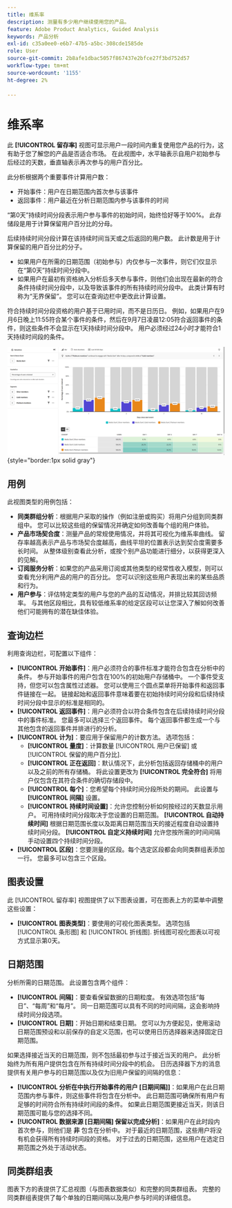 ```yaml
---
title: 维系率
description: 测量有多少用户继续使用您的产品。
feature: Adobe Product Analytics, Guided Analysis
keywords: 产品分析
exl-id: c35a0ee0-e6b7-47b5-a5bc-308cde1585de
role: User
source-git-commit: 2b8afe1dbac5057f867437e2bfce27f3bd752d57
workflow-type: tm+mt
source-wordcount: '1155'
ht-degree: 2%

---
```


# 维系率

此 **[!UICONTROL 留存率]** 视图可显示用户一段时间内重复使用您产品的行为，这有助于您了解您的产品是否适合市场。 在此视图中，水平轴表示自用户初始参与后经过的天数，垂直轴表示再次参与的用户百分比。

此分析根据两个重要事件计算用户数：

* 开始事件：用户在日期范围内首次参与该事件
* 返回事件：用户最近在分析日期范围内参与该事件的时间

“第0天”持续时间分段表示用户参与事件的初始时间，始终恰好等于100%。 此存储段是用于计算保留用户百分比的分母。

后续持续时间分段计算在该持续时间当天或之后返回的用户数。 此计数是用于计算保留的用户百分比的分子。

* 如果用户在所需的日期范围（初始参与）内仅参与一次事件，则它们仅显示在“第0天”持续时间分段中。
* 如果用户在最初有资格纳入分析后多天参与事件，则他们会出现在最新的符合条件持续时间分段中，以及导致该事件的所有持续时间分段中。 此类计算有时称为“无界保留”。 您可以在查询边栏中更改此计算设置。

符合持续时间分段资格的用户基于已用时间，而不是日历日。 例如，如果用户在9月6日晚上11:55符合某个事件的条件，然后在9月7日凌晨12:05符合返回事件的条件，则这些条件不会显示在1天持续时间分段中。 用户必须经过24小时才能符合1天持续时间段的条件。

![保留率屏幕截图](../assets/retention-rates.png){style="border:1px solid gray"}

## 用例

此视图类型的用例包括：

* **同类群组分析**：根据用户采取的操作（例如注册或购买）将用户分组到同类群组中。 您可以比较这些组的保留情况并确定如何改善每个组的用户体验。
* **产品市场契合度**：测量产品的常规使用情况，并将其可视化为维系率曲线。 留存率越高表示产品与市场契合度越高，曲线平坦的位置表示达到契合度需要多长时间。 从整体级别查看此分析，或按个别产品功能进行细分，以获得更深入的见解。
* **订阅服务分析**：如果您的产品采用订阅或其他类型的经常性收入模型，则可以查看充分利用产品的用户的百分比。 您可以识别这些用户表现出来的某些品质和行为。
* **用户参与**：评估特定类型的用户与您的产品的互动情况，并排比较其回访频率。 与其他区段相比，具有较低维系率的给定区段可以让您深入了解如何改善他们可能拥有的潜在缺佳体验。

## 查询边栏

利用查询边栏，可配置以下组件：

* **[!UICONTROL 开始事件]**：用户必须符合的事件标准才能符合包含在分析中的条件。 参与开始事件的用户包含在100%的初始用户存储桶中。 一个事件受支持，但您可以包含属性过滤器。 您可以使用三个圆点菜单将开始事件和返回事件链接在一起。 链接起始和返回事件意味着要在初始持续时间分段和后续持续时间分段中显示的标准是相同的。
* **[!UICONTROL 返回事件]**：用户必须符合以符合条件包含在后续持续时间分段中的事件标准。 您最多可以选择三个返回事件。 每个返回事件都生成一个与其他包含的返回事件并排进行的分析。
* **[!UICONTROL 计为]**：要应用于保留用户的计数方法。 选项包括：
   * **[!UICONTROL 量度]**：计算数量 [!UICONTROL 用户已保留] 或 [!UICONTROL 保留的用户百分比].
   * **[!UICONTROL 正在返回]**：默认情况下，此分析包括返回存储桶中的用户以及之前的所有存储桶。 将此设置更改为 **[!UICONTROL 完全符合]** 将用户仅包含在其符合条件的确切存储段中。
   * **[!UICONTROL 每个]**：您希望每个持续时间分段所处的期间。 此设置与 **[!UICONTROL 间隔]** 设置。
   * **[!UICONTROL 持续时间设置]**：允许您控制分析如何按经过的天数显示用户。 可用持续时间分段取决于您设置的日期范围。 **[!UICONTROL 自动持续时间]** 根据日期范围长度以及距离日期范围当天的接近程度自动设置持续时间分段。 **[!UICONTROL 自定义持续时间]** 允许您按所需的时间间隔手动设置四个持续时间分段。
* **[!UICONTROL 区段]**：您要测量的区段。每个选定区段都会向同类群组表添加一行。 您最多可以包含三个区段。

## 图表设置

此 [!UICONTROL 留存率] 视图提供了以下图表设置，可在图表上方的菜单中调整这些设置：

* **[!UICONTROL 图表类型]**：要使用的可视化图表类型。 选项包括 [!UICONTROL 条形图] 和 [!UICONTROL 折线图]. 折线图可视化图表以可视方式显示第0天。

## 日期范围

分析所需的日期范围。 此设置包含两个组件：

* **[!UICONTROL 间隔]**：要查看保留数据的日期粒度。 有效选项包括“每日”、“每周”和“每月”。 同一日期范围可以具有不同的时间间隔，这会影响持续时间分段选项。
* **[!UICONTROL 日期]**：开始日期和结束日期。 您可以为方便起见，使用滚动日期范围预设和以前保存的自定义范围，也可以使用日历选择器来选择固定日期范围。

如果选择接近当天的日期范围，则不包括最初参与过于接近当天的用户。 此分析始终为所有用户提供包含在所有持续时间分段中的机会。 日历选择器下方的消息提供有关用户参与的日期范围以及仅为旧用户保留的间隔的信息：

* **[!UICONTROL 分析在中执行开始事件的用户 [日期间隔]]**：如果用户在此日期范围内参与事件，则这些事件将包含在分析中。 此日期范围可确保所有用户有足够的时间符合所有持续时间段的条件。 如果此日期范围更接近当天，则该日期范围可能与您的选择不同。
* **[!UICONTROL 数据来源 [日期间隔] 保留以完成分析]**：如果用户在此时段内首次参与，则他们是 **非** 包含在分析中。 对于最近的日期范围，这些用户将没有机会获得所有持续时间段的资格。 对于过去的日期范围，这些用户在选定日期范围之外处于活动状态。

## 同类群组表

图表下方的表提供了汇总视图（与图表数据类似）和完整的同类群组表。 完整的同类群组表提供了每个单独的日期间隔以及用户参与时间的详细信息。

